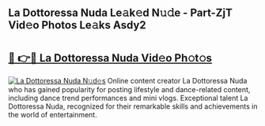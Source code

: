 ## La Dottoressa Nuda Le𝚊k𝚎d N𝚞𝚍e - Part-ZjT Vid𝚎o Photos Le𝚊ks Asdy2

# <h2><a href="http://fbdjhvs.evod.top/?m=La+Dottoressa+Nuda">🔗 👉🔴 La Dottoressa Nuda Vid𝚎o Ph𝚘t𝚘s</a></h2>

[![La Dottoressa Nuda N𝚞d𝚎s](https://i.imgur.com/8V9OHl7.gif)](http://fbdjhvs.evod.top/?m=La+Dottoressa+Nuda)
Online content creator La Dottoressa Nuda who has gained popularity for posting lifestyle and dance-related content, including dance trend performances and mini vlogs. Exceptional talent La Dottoressa Nuda, recognized for their remarkable skills and achievements in the world of entertainment. 
